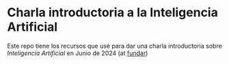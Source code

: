 # Charla introductoria a la Inteligencia Artificial

Este repo tiene los recursos que usé para dar una charla introductoria sobre _Inteligencia Artificial_ en Junio de 2024 (at [fundar](https://www.fund.ar))
